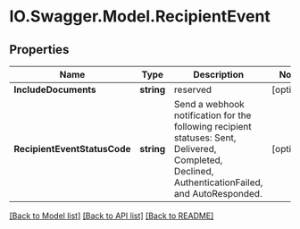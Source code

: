 # IO.Swagger.Model.RecipientEvent
## Properties

Name | Type | Description | Notes
------------ | ------------- | ------------- | -------------
**IncludeDocuments** | **string** | reserved | [optional] 
**RecipientEventStatusCode** | **string** | Send a webhook notification for the following recipient statuses: Sent, Delivered, Completed, Declined, AuthenticationFailed, and AutoResponded. | [optional] 

[[Back to Model list]](../README.md#documentation-for-models) [[Back to API list]](../README.md#documentation-for-api-endpoints) [[Back to README]](../README.md)

